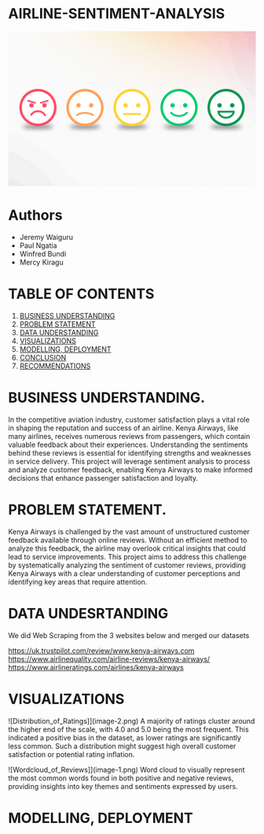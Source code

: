 # AIRLINE-SENTIMENT-ANALYSIS

![Header](image.png)

# Authors
* Jeremy Waiguru
* Paul Ngatia
* Winfred Bundi
* Mercy Kiragu

# TABLE OF CONTENTS
1. [BUSINESS UNDERSTANDING](#BUSINESS-UNDERSTANDING)
2. [PROBLEM STATEMENT](#PROBLEM-STATEMENT)
3. [DATA UNDERSTANDING](#DATA-UNDERSTANDING)
4. [VISUALIZATIONS](#VISUALIZATIONS)
5. [MODELLING, DEPLOYMENT](#MODELLING-AND-DEPLOYMENT)
6. [CONCLUSION](#CONCLUSION)
7. [RECOMMENDATIONS](#RECOMMENDATIONS)

# BUSINESS UNDERSTANDING.

In the competitive aviation industry, customer satisfaction plays a vital role in shaping the reputation and success of an airline. Kenya Airways, like many airlines, receives numerous reviews from passengers, which contain valuable feedback about their experiences. Understanding the sentiments behind these reviews is essential for identifying strengths and weaknesses in service delivery. This project will leverage sentiment analysis to process and analyze customer feedback, enabling Kenya Airways to make informed decisions that enhance passenger satisfaction and loyalty.

# PROBLEM STATEMENT.

Kenya Airways is challenged by the vast amount of unstructured customer feedback available through online reviews. Without an efficient method to analyze this feedback, the airline may overlook critical insights that could lead to service improvements. This project aims to address this challenge by systematically analyzing the sentiment of customer reviews, providing Kenya Airways with a clear understanding of customer perceptions and identifying key areas that require attention.

# DATA UNDESRTANDING

We did Web Scraping from the 3 websites below and merged our datasets

<https://uk.trustpilot.com/review/www.kenya-airways.com>
<https://www.airlinequality.com/airline-reviews/kenya-airways/>
<https://www.airlineratings.com/airlines/kenya-airways>

# VISUALIZATIONS 

![Distribution_of_Ratings]](image-2.png)
A majority of ratings cluster around the higher end of the scale, with 4.0 and 5.0 being the most frequent. This indicated a positive bias in the dataset, as lower ratings are significantly less common. Such a distribution might suggest high overall customer satisfaction or potential rating inflation. 

![Wordcloud_of_Reviews]](image-1.png)
Word cloud to visually represent the most common words found in both positive and negative reviews, providing insights into key themes and sentiments expressed by users. 

# MODELLING, DEPLOYMENT 

